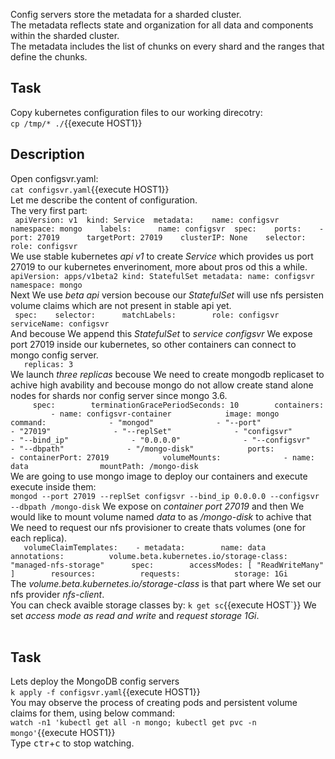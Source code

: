 Config servers store the metadata for a sharded cluster.<br>
The metadata reflects state and organization for all data and components within the sharded cluster.<br>
The metadata includes the list of chunks on every shard and the ranges that define the chunks.<br>

## Task

Copy kubernetes configuration files to our working direcotry:<br>
`cp /tmp/* ./`{{execute HOST1}}<br>

## Description
Open configsvr.yaml:<br>
`cat configsvr.yaml`{{execute HOST1}}<br>
Let me describe the content of configuration.<br>
The very first part:<br>
`
‎ apiVersion: v1
‎ kind: Service
‎ metadata:
‎   name: configsvr
‎   namespace: mongo
‎   labels:
‎     name: configsvr
‎ spec:
‎   ports:
‎   - port: 27019
‎     targetPort: 27019
‎   clusterIP: None
‎   selector:
‎     role: configsvr
`
<br>
We use stable kubernetes *api v1* to create *Service* which provides us port 27019 to our kubernetes enverinoment, more about pros od this a while.<br>
`apiVersion: apps/v1beta2
kind: StatefulSet
metadata:
  name: configsvr
  namespace: mongo`<br>
Next We use *beta api* version becouse our *StatefulSet* will use nfs persisten volume claims which are not present in stable api yet.<br>
`
‎ spec:
‎   selector:
‎     matchLabels:
‎       role: configsvr
‎   serviceName: configsvr
`<br>
And becouse We append this *StatefulSet* to *service configsvr* We expose port 27019 inside our kubernetes, so other containers can connect to mongo config server.<br>
`
‎   replicas: 3
`<br>
We launch *three replicas* becouse We need to create mongodb replicaset to achive high avability and becouse mongo do not allow create stand alone nodes for shards nor config server since mongo 3.6.<br>
`
‎     spec:
‎       terminationGracePeriodSeconds: 10
‎       containers:
‎         - name: configsvr-container
‎           image: mongo
‎           command:
‎             - "mongod"
‎             - "--port"
‎             - "27019"
‎             - "--replSet"
‎             - "configsvr"
‎             - "--bind_ip"
‎             - "0.0.0.0"
‎             - "--configsvr"
‎             - "--dbpath"
‎             - "/mongo-disk"
‎           ports:
‎             - containerPort: 27019
‎           volumeMounts:
‎             - name: data
‎               mountPath: /mongo-disk
`<br>
We are going to use mongo image to deploy our containers and execute execute inside them:<br>
`mongod --port 27019 --replSet configsvr --bind_ip 0.0.0.0 --configsvr --dbpath /mongo-disk`
We expose on *container port 27019* and then We would like to mount volume named *data* to as */mongo-disk* to achive that We need to request our nfs provisioner to create thats volumes (one for each replica).<br>
`
‎   volumeClaimTemplates:
‎   - metadata:
‎       name: data
‎       annotations:
‎         volume.beta.kubernetes.io/storage-class: "managed-nfs-storage"
‎     spec:
‎       accessModes: [ "ReadWriteMany" ]
‎       resources:
‎         requests:
‎           storage: 1Gi
`<br>
The *volume.beta.kubernetes.io/storage-class* is that part where We set our nfs provider *nfs-client*.<br>
You can check avaible storage classes by:
`k get sc`{{execute HOST`}}
We set *access mode  as read and write* and *request storage 1Gi*.<br>
<br>
## Task
Lets deploy the MongoDB config servers<br>
`k apply -f configsvr.yaml`{{execute HOST1}}<br>
You may observe the process of creating pods and persistent volume claims for them, using below command:<br>
`watch -n1 'kubectl get all -n mongo; kubectl get pvc -n mongo'`{{execute HOST1}}<br>
Type <kbd>ctr</kbd>+<kbd>c</kbd> to stop watching.
